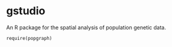 gstudio
=======

An R package for the spatial analysis of population genetic data.


```{r,eval=FALSE,echo=TRUE}
require(popgraph)
```